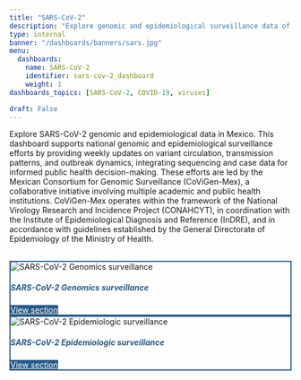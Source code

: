 ```yaml
---
title: "SARS-CoV-2"
description: "Explore genomic and epidemiological surveillance data of SARS-CoV-2 in Mexico. This dashboard provides weekly updates on variant circulation, transmission dynamics, and outbreak trends, combining sequencing and case data to support national surveillance and public health response."
type: internal
banner: "/dashboards/banners/sars.jpg"
menu:
  dashboards:
    name: SARS-CoV-2
    identifier: sars-cov-2_dashboard
    weight: 1
dashboards_topics: [SARS-CoV-2, COVID-19, viruses]

draft: False
---
```



<style>
  .custom-border {
    border: 2px solid #295986;
  }

  .btn-custom {
    background-color: #295986;
    color: white;
    border: none;
    transition: background-color 0.3s ease;
  }

  .btn-custom:hover {
    background-color: #37ae94;
    color: white;
  }

  .text-custom {
    color: #295986;
  }
</style>



<div class="container mt-4">

Explore SARS-CoV-2 genomic and epidemiological data in Mexico. This dashboard supports national genomic and epidemiological surveillance efforts by providing weekly updates on variant circulation, transmission patterns, and outbreak dynamics, integrating sequencing and case data for informed public health decision-making. These efforts are led by the Mexican Consortium for Genomic Surveillance (CoViGen-Mex), a collaborative initiative involving multiple academic and public health institutions. CoViGen-Mex operates within the framework of the National Virology Research and Incidence Project (CONAHCYT), in coordination with the Institute of Epidemiological Diagnosis and Reference (InDRE), and in accordance with guidelines established by the General Directorate of Epidemiology of the Ministry of Health.

  <div class="row justify-content-center g-4">
<br>
 <!-- Card Genomics -->
    <div class="col-sm-6 col-md-4 col-lg-4">
      <div class="card h-100 custom-border">
        <img src="/images//sars-genomic.jpg" class="card-img-top" alt="SARS-CoV-2 Genomics surveillance">
        <div class="card-body d-flex flex-column">
          <h5 class="card-title text-custom">SARS-CoV-2 Genomics surveillance</h5>
          <!--<p class="card-text">Lorem ipsum dolor sit amet, consectetur adipiscing elit. Pellentesque vitae lacus nec nulla mattis luctus.</p> -->
          <a href="http://mexcov2.ibt.unam.mx:8080/COVID-TRACKER/tablero" class="btn btn-custom mt-auto">View section</a>
        </div>
      </div>
    </div>
    <!-- Card Epidemiology -->
    <div class="col-sm-6 col-md-4 col-lg-4">
      <div class="card h-100 custom-border">
        <img src="/images//sars-epidemi.jpg" class="card-img-top" alt="SARS-CoV-2 Epidemiologic surveillance">
        <div class="card-body d-flex flex-column">
          <h5 class="card-title text-custom">SARS-CoV-2 Epidemiologic surveillance</h5>
         <!--<p  <p class="card-text">Lorem ipsum dolor sit amet, consectetur adipiscing elit. Pellentesque vitae lacus nec nulla mattis luctus.</p> -->
          <a href="http://mexcov2.ibt.unam.mx:8080/COVID-TRACKER/" class="btn btn-custom mt-auto">View section</a>
        </div>
      </div>
    </div>


  </div>


</div>
